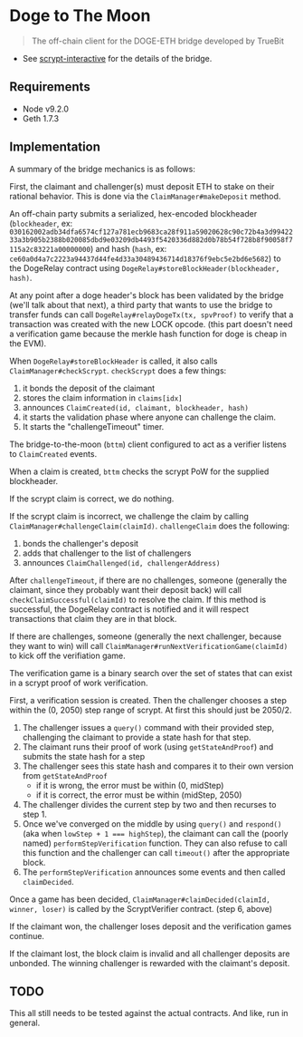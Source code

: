 # Doge to The Moon
> The off-chain client for the DOGE-ETH bridge developed by TrueBit

- See [scrypt-interactive](https://github.com/TrueBitFoundation/scrypt-interactive) for the details of the bridge.

## Requirements

- Node v9.2.0
- Geth 1.7.3

## Implementation

A summary of the bridge mechanics is as follows:

First, the claimant and challenger(s) must deposit ETH to stake on their rational behavior. This is done via the `ClaimManager#makeDeposit` method.

An off-chain party submits a serialized, hex-encoded blockheader (`blockheader`, ex: `030162002adb34dfa6574cf127a781ecb9683ca28f911a59020628c90c72b4a3d9942233a3b905b2388b020085dbd9e03209db4493f5420336d882d0b78b54f728b8f90058f7115a2c83221a00000000`) and hash (`hash`, ex: `ce60a0d4a7c2223a94437d44fe4d33a30489436714d18376f9ebc5e2bd6e5682`) to the DogeRelay contract using `DogeRelay#storeBlockHeader(blockheader, hash)`.

At any point after a doge header's block has been validated by the bridge (we'll talk about that next), a third party that wants to use the bridge to transfer funds can call `DogeRelay#relayDogeTx(tx, spvProof)` to verify that a transaction was created with the new LOCK opcode. (this part doesn't need a verification game because the merkle hash function for doge is cheap in the EVM).

When `DogeRelay#storeBlockHeader` is called, it also calls `ClaimManager#checkScrypt`. `checkScrypt` does a few things:

1. it bonds the deposit of the claimant
2. stores the claim information in `claims[idx]`
3. announces `ClaimCreated(id, claimant, blockheader, hash)`
4. it starts the validation phase where anyone can challenge the claim.
5. It starts the "challengeTimeout" timer.

The bridge-to-the-moon (`bttm`) client configured to act as a verifier listens to `ClaimCreated` events.

When a claim is created, `bttm` checks the scrypt PoW for the supplied blockheader.

If the scrypt claim is correct, we do nothing.

If the scrypt claim is incorrect, we challenge the claim by calling `ClaimManager#challengeClaim(claimId)`. `challengeClaim` does the following:

1. bonds the challenger's deposit
2. adds that challenger to the list of challengers
3. announces `ClaimChallenged(id, challengerAddress)`

After `challengeTimeout`, if there are no challenges, someone (generally the claimant, since they probably want their deposit back) will call `checkClaimSuccessful(claimId)` to resolve the claim. If this method is successful, the DogeRelay contract is notified and it will respect transactions that claim they are in that block.

If there are challenges, someone (generally the next challenger, because they want to win) will call `ClaimManager#runNextVerificationGame(claimId)` to kick off the verifiation game.

The verification game is a binary search over the set of states that can exist in a scrypt proof of work verification.

First, a verification session is created. Then the challenger chooses a step within the (0, 2050) step range of scrypt. At first this should just be 2050/2.

1. The challenger issues a `query()` command with their provided step, challenging the claimant to provide a state hash for that step.
2. The claimant runs their proof of work (using `getStateAndProof`) and submits the state hash for a step
3. The challenger sees this state hash and compares it to their own version from `getStateAndProof`
    - if it is wrong, the error must be within (0, midStep)
    - if it is correct, the error must be within (midStep, 2050)
4. The challenger divides the current step by two and then recurses to step 1.
5. Once we've converged on the middle by using `query()` and `respond()` (aka when `lowStep + 1 === highStep`), the claimant can call the (poorly named) `performStepVerification` function. They can also refuse to call this function and the challenger can call `timeout()` after the appropriate block.
6. The `performStepVerification` announces some events and then called `claimDecided`.

Once a game has been decided, `ClaimManager#claimDecided(claimId, winner, loser)` is called by the ScryptVerifier contract. (step 6, above)

If the claimant won, the challenger loses deposit and the verification games continue.

If the claimant lost, the block claim is invalid and all challenger deposits are unbonded. The winning challenger is rewarded with the claimant's deposit.


## TODO

This all still needs to be tested against the actual contracts. And like, run in general.

